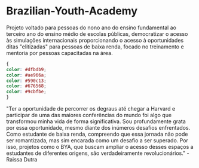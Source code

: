 # Brazilian-Youth-Academy  

Projeto voltado para pessoas do nono ano do ensino fundamental ao terceiro ano do ensino médio de escolas públicas, democratizar o acesso às simulações internacionais proporcionando o acesso à oportunidades ditas "elitizadas" para pessoas de baixa renda, focado no treinamento e mentoria por pessoas capacitadas na área.  

```CSS
{
color: #dfbdb9;
color: #ae966a;
color: #590c13;
color: #676568;
color: #9cbfbe;  
}

```
"Ter a oportunidade de percorrer os degraus até chegar a Harvard e participar de uma das maiores conferências do mundo foi algo que transformou minha vida de forma significativa. Sou profundamente grata por essa oportunidade, mesmo diante dos inúmeros desafios enfrentados. Como estudante de baixa renda, compreendo que essa jornada não pode ser romantizada, mas sim encarada como um desafio a ser superado. Por isso, projetos como o BYA, que buscam ampliar o acesso desses espaços a estudantes de diferentes origens, são verdadeiramente revolucionários." - Raissa Dutra
